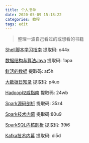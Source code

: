 ```yaml
---
title: 个人书单
date: 2020-05-09 15:18:22
categories: 教程
tags: edit
---
```


> 整理一波自己看过的或想看的书籍

<!-- more -->

[Shell脚本学习指南](https://pan.baidu.com/s/1q4FvQddAEiqi5XUa4CaHAg) 提取码: o44x

[数据结构与算法Java](https://pan.baidu.com/s/1k_MlKMqtMs1nFccG6byqCw) 提取码: 1apa

[鲜活的数据](https://pan.baidu.com/s/1UwV5zec5G_Onep3XtcjOJg) 提取码: at5h

[大数据日知录](https://pan.baidu.com/s/1AlJM2N3AH-qNNcjuyKuAYQ) 提取码: p4uo 

[Hadoop权威指南](https://pan.baidu.com/s/1NNYCbksVMq88_BTSEV76rA) 提取码: 24wb

[Spark源码剖析](https://pan.baidu.com/s/1WdmpITcVtqXarK4hlPIFjw) 提取码: 35z4

[Spark技术内幕](https://pan.baidu.com/s/1J45m5y9rGFh9zIssNuEHuQ) 提取码:80u9

[SparkSQL内核剖析](https://pan.baidu.com/s/11DSja7am_hW6SqeoxXL3jA) 提取码: 39i6

[Kafka技术内幕](https://pan.baidu.com/s/1HsQFkkpDNVOdcOBntx43Xw) 提取码: di5d







